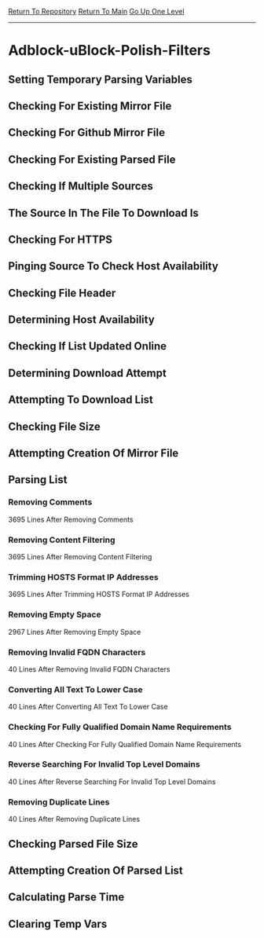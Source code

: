 [Return To Repository](https://github.com/deathbybandaid/piholeparser/)
[Return To Main](https://github.com/deathbybandaid/piholeparser/blob/master/RecentRunLogs/Mainlog.md)
[Go Up One Level](https://github.com/deathbybandaid/piholeparser/blob/master/RecentRunLogs/TopLevelScripts/30-Processing-Blacklists.md)
____________________________________
# Adblock-uBlock-Polish-Filters
## Setting Temporary Parsing Variables
## Checking For Existing Mirror File
## Checking For Github Mirror File
## Checking For Existing Parsed File
## Checking If Multiple Sources
## The Source In The File To Download Is
## Checking For HTTPS
## Pinging Source To Check Host Availability
## Checking File Header
## Determining Host Availability
## Checking If List Updated Online
## Determining Download Attempt
## Attempting To Download List
## Checking File Size
## Attempting Creation Of Mirror File
## Parsing List
### Removing Comments
3695 Lines After Removing Comments
### Removing Content Filtering
3695 Lines After Removing Content Filtering
### Trimming HOSTS Format IP Addresses
3695 Lines After Trimming HOSTS Format IP Addresses
### Removing Empty Space
2967 Lines After Removing Empty Space
### Removing Invalid FQDN Characters
40 Lines After Removing Invalid FQDN Characters
### Converting All Text To Lower Case
40 Lines After Converting All Text To Lower Case
### Checking For Fully Qualified Domain Name Requirements
40 Lines After Checking For Fully Qualified Domain Name Requirements
### Reverse Searching For Invalid Top Level Domains
40 Lines After Reverse Searching For Invalid Top Level Domains
### Removing Duplicate Lines
40 Lines After Removing Duplicate Lines
## Checking Parsed File Size
## Attempting Creation Of Parsed List
## Calculating Parse Time
## Clearing Temp Vars
